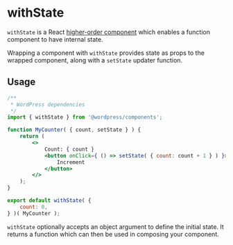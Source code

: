 withState
=========

`withState` is a React [higher-order component](https://facebook.github.io/react/docs/higher-order-components.html) which enables a function component to have internal state.

Wrapping a component with `withState` provides state as props to the wrapped component, along with a `setState` updater function.

## Usage

```jsx
/**
 * WordPress dependencies
 */
import { withState } from '@wordpress/components';

function MyCounter( { count, setState } ) {
	return (
		<>
			Count: { count }
			<button onClick={ () => setState( { count: count + 1 } ) }>
				Increment
			</button>
		</>
	);
}

export default withState( {
	count: 0,
} )( MyCounter );
```

`withState` optionally accepts an object argument to define the initial state. It returns a function which can then be used in composing your component.
